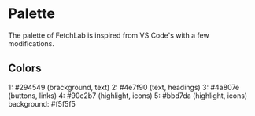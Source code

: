 # Palette

The palette of FetchLab is inspired from VS Code's with a few modifications.

## Colors
1: #294549 (brackground, text)
2: #4e7f90 (text, headings)
3: #4a807e (buttons, links)
4: #90c2b7 (highlight, icons)
5: #bbd7da (highlight, icons)
background: #f5f5f5